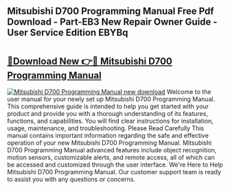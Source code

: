 ## Mitsubishi D700 Programming Manual Free Pdf Download - Part-EB3 New Repair Owner Guide - User Service Edition EBYBq

# <h2><a href="http://cf16219.oget.top/?id=Mitsubishi+D700+Programming+Manual">🔗Download New 👉🔴 Mitsubishi D700 Programming Manual</a></h2>

[![Mitsubishi D700 Programming Manual new download](https://i.imgur.com/5g1atiW.png)](http://cf16219.oget.top/?id=Mitsubishi+D700+Programming+Manual)
Welcome to the user manual for your newly set up Mitsubishi D700 Programming Manual. This comprehensive guide is intended to help you get started with your product and provide you with a thorough understanding of its features, functions, and capabilities. You will find clear instructions for installation, usage, maintenance, and troubleshooting. Please Read Carefully This manual contains important information regarding the safe and effective operation of your new Mitsubishi D700 Programming Manual. Mitsubishi D700 Programming Manual advanced features include object recognition, motion sensors, customizable alerts, and remote access, all of which can be accessed and customized through the user interface. We're Here to Help Mitsubishi D700 Programming Manual. Our customer support team is ready to assist you with any questions or concerns.
